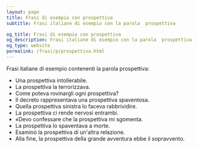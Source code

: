 ```yaml
---
layout: page
title: Frasi di esempio con prospettiva 
subtitle: Frasi italiane di esempio con la parola  prospettiva

og_title: Frasi di esempio con prospettiva 
og_description: Frasi italiane di esempio con la parola  prospettiva
og_type: website
permalink: /frasi/p/prospettiva.html
---
```


Frasi italiane di esempio contenenti la parola prospettiva:


- Una prospettiva intollerabile.
- La prospettiva la terrorizzava.
- Come poteva rovinargli ogni prospettiva?
- Il decreto rappresentava una prospettiva spaventosa.
- Quella prospettiva sinistra lo faceva rabbrividire.
- La prospettiva ci rende nervosi entrambi.
- «Devo confessare che la prospettiva mi sgomenta.
- La prospettiva lo spaventava a morte.
- Esaminò la prospettiva di un'altra relazione.
- Alla fine, la prospettiva della grande avventura ebbe il sopravvento.
